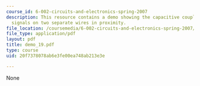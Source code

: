 ```yaml
---
course_id: 6-002-circuits-and-electronics-spring-2007
description: This resource contains a demo showing the capacitive coupling between
  signals on two separate wires in proximity.
file_location: /coursemedia/6-002-circuits-and-electronics-spring-2007/20f7378078ab6e3fe00ea748ab213e3e_demo_19.pdf
file_type: application/pdf
layout: pdf
title: demo_19.pdf
type: course
uid: 20f7378078ab6e3fe00ea748ab213e3e

---
```

None